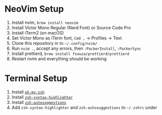 # NeoVim Setup
1. Install nvim, `brew install neovim`
2. Install Victor Mono Regular (Nerd Font) or Source Code Pro
3. Install iTerm2 (on macOS)
4. Set Victor Mono as iTerm font, `Cmd ,` -> Profiles -> Text
5. Clone this repository in to `~/.config/nvim/`
6. Run `nvim .`, accept any errors, then `:PackerInstall`, `:PackerSync`
7. Install prettierd, `brew install fsouza/prettierd/prettierd`
8. Restart nvim and everything should be working

# Terminal Setup
1. Install [`oh-my-zsh`](https://ohmyz.sh/#install)
2. Install [`zsh-syntax-highlighter`](https://github.com/zsh-users/zsh-syntax-highlighting/blob/master/INSTALL.md#oh-my-zsh)
3. Install [`zsh-autosuggestions`](https://github.com/zsh-users/zsh-autosuggestions/blob/master/INSTALL.md#oh-my-zsh)
4. Add `zsh-syntax-highlighter` and `zsh-autosuggestions` to `~/.zshrc` under 
